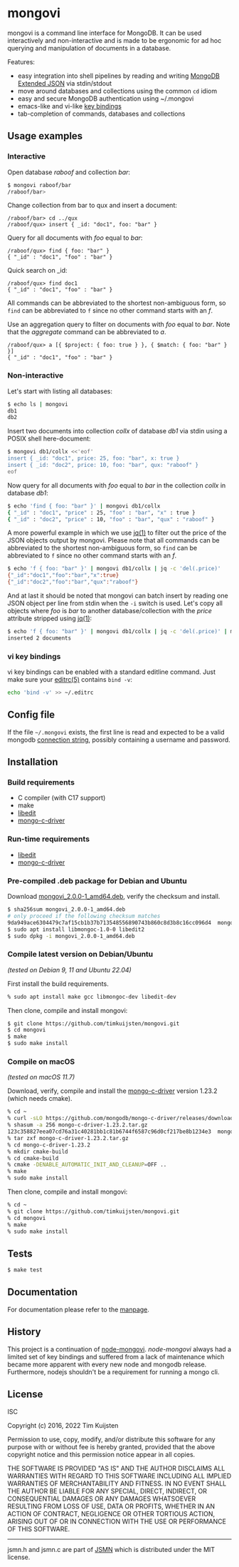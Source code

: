 # mongovi

mongovi is a command line interface for MongoDB. It can be used interactively
and non-interactive and is made to be ergonomic for ad hoc querying and
manipulation of documents in a database.

Features:
* easy integration into shell pipelines by reading and writing
  [MongoDB Extended JSON] via stdin/stdout
* move around databases and collections using the common `cd` idiom
* easy and secure MongoDB authentication using ~/.mongovi
* emacs-like and vi-like [key bindings]
* tab-completion of commands, databases and collections


## Usage examples

### Interactive

Open database *raboof* and collection *bar*:

```sh
$ mongovi raboof/bar
/raboof/bar> 
```

Change collection from bar to qux and insert a document:

```
/raboof/bar> cd ../qux
/raboof/qux> insert { _id: "doc1", foo: "bar" }
```

Query for all documents with *foo* equal to *bar*:

```
/raboof/qux> find { foo: "bar" }
{ "_id" : "doc1", "foo" : "bar" }
```

Quick search on \_id:

```
/raboof/qux> find doc1
{ "_id" : "doc1", "foo" : "bar" }
```

All commands can be abbreviated to the shortest non-ambiguous form, so `find`
can be abbreviated to `f` since no other command starts with an *f*.

Use an aggregation query to filter on documents with *foo* equal to *bar*. Note
that the *aggregate* command can be abbreviated to *a*.

```
/raboof/qux> a [{ $project: { foo: true } }, { $match: { foo: "bar" } }]
{ "_id" : "doc1", "foo" : "bar" }
```


### Non-interactive

Let's start with listing all databases:

```sh
$ echo ls | mongovi
db1
db2
```

Insert two documents into collection *collx* of database *db1* via stdin using a
POSIX shell here-document:

```sh
$ mongovi db1/collx <<'eof'
insert { _id: "doc1", price: 25, foo: "bar", x: true }
insert { _id: "doc2", price: 10, foo: "bar", qux: "raboof" }
eof
```

Now query for all documents with *foo* equal to *bar* in the collection *collx*
in database *db1*:

```sh
$ echo 'find { foo: "bar" }' | mongovi db1/collx
{ "_id" : "doc1", "price" : 25, "foo" : "bar", "x" : true }
{ "_id" : "doc2", "price" : 10, "foo" : "bar", "qux" : "raboof" }
```

A more powerful example in which we use [jq(1)] to filter out the price of the
JSON objects output by mongovi. Please note that all commands can be abbreviated
to the shortest non-ambiguous form, so `find` can be abbreviated to `f` since no
other command starts with an *f*.

```sh
$ echo 'f { foo: "bar" }' | mongovi db1/collx | jq -c 'del(.price)'
{"_id":"doc1","foo":"bar","x":true}
{"_id":"doc2","foo":"bar","qux":"raboof"}
```

And at last it should be noted that mongovi can batch insert by reading one JSON
object per line from stdin when the `-i` switch is used. Let's copy all objects
where *foo* is *bar* to another database/collection with the *price* attribute
stripped using [jq(1)]:

```sh
$ echo 'f { foo: "bar" }' | mongovi db1/collx | jq -c 'del(.price)' | mongovi -i db2/colly
inserted 2 documents
```


### vi key bindings

vi key bindings can be enabled with a standard editline command. Just make sure
your [editrc(5)] contains `bind -v`:

```sh
echo 'bind -v' >> ~/.editrc
```


## Config file

If the file `~/.mongovi` exists, the first line is read and expected to be a
valid mongodb [connection string], possibly containing a username and password.


## Installation

### Build requirements

* C compiler (with C17 support)
* make
* [libedit]
* [mongo-c-driver]


### Run-time requirements

* [libedit]
* [mongo-c-driver]


### Pre-compiled .deb package for Debian and Ubuntu

Download [mongovi_2.0.0-1_amd64.deb](https://netsend.nl/mongovi/v2.0.0/mongovi_2.0.0-1_amd64.deb),
verify the checksum and install.

```sh
$ sha256sum mongovi_2.0.0-1_amd64.deb
# only proceed if the following checksum matches
9da949ace6304479c7af15cb1b37b713548556890743b860c8d3b8c16cc096d4  mongovi_2.0.0-1_amd64.deb
$ sudo apt install libmongoc-1.0-0 libedit2
$ sudo dpkg -i mongovi_2.0.0-1_amd64.deb
```

### Compile latest version on Debian/Ubuntu

*(tested on Debian 9, 11 and Ubuntu 22.04)*

First install the build requirements.

```sh
% sudo apt install make gcc libmongoc-dev libedit-dev
```

Then clone, compile and install mongovi:

```sh
$ git clone https://github.com/timkuijsten/mongovi.git
$ cd mongovi
$ make
$ sudo make install
```


### Compile on macOS

*(tested on macOS 11.7)*

Download, verify, compile and install the [mongo-c-driver] version 1.23.2 (which
needs cmake).

```sh
% cd ~
% curl -sLO https://github.com/mongodb/mongo-c-driver/releases/download/1.23.2/mongo-c-driver-1.23.2.tar.gz
% shasum -a 256 mongo-c-driver-1.23.2.tar.gz
123c358827eea07cd76a31c40281bb1c81b6744f6587c96d0cf217be8b1234e3  mongo-c-driver-1.23.2.tar.gz
% tar zxf mongo-c-driver-1.23.2.tar.gz
% cd mongo-c-driver-1.23.2
% mkdir cmake-build
% cd cmake-build
% cmake -DENABLE_AUTOMATIC_INIT_AND_CLEANUP=OFF ..
% make
% sudo make install
```

Then clone, compile and install mongovi:

```sh
% cd ~
% git clone https://github.com/timkuijsten/mongovi.git
% cd mongovi
% make
% sudo make install
```


## Tests

```sh
$ make test
```


## Documentation

For documentation please refer to the [manpage].


## History

This project is a continuation of [node-mongovi]. *node-mongovi* always had a
limited set of key bindings and suffered from a lack of maintenance which became
more apparent with every new node and mongodb release. Furthermore, nodejs
shouldn't be a requirement for running a mongo cli.


## License

ISC

Copyright (c) 2016, 2022 Tim Kuijsten

Permission to use, copy, modify, and/or distribute this software for any
purpose with or without fee is hereby granted, provided that the above
copyright notice and this permission notice appear in all copies.

THE SOFTWARE IS PROVIDED "AS IS" AND THE AUTHOR DISCLAIMS ALL WARRANTIES
WITH REGARD TO THIS SOFTWARE INCLUDING ALL IMPLIED WARRANTIES OF
MERCHANTABILITY AND FITNESS. IN NO EVENT SHALL THE AUTHOR BE LIABLE FOR
ANY SPECIAL, DIRECT, INDIRECT, OR CONSEQUENTIAL DAMAGES OR ANY DAMAGES
WHATSOEVER RESULTING FROM LOSS OF USE, DATA OR PROFITS, WHETHER IN AN
ACTION OF CONTRACT, NEGLIGENCE OR OTHER TORTIOUS ACTION, ARISING OUT OF
OR IN CONNECTION WITH THE USE OR PERFORMANCE OF THIS SOFTWARE.

---

jsmn.h and jsmn.c are part of [JSMN] which is distributed under the MIT
license.


[jq(1)]: https://stedolan.github.io/jq/
[MongoDB Extended JSON]: https://docs.mongodb.com/manual/reference/mongodb-extended-json/
[libedit]: http://cvsweb.netbsd.org/bsdweb.cgi/src/lib/libedit/?sortby=date#dirlist
[mongo-c-driver]: https://mongoc.org/
[Homebrew]: https://brew.sh/
[manpage]: https://netsend.nl/mongovi/mongovi.1.html
[JSMN]: https://zserge.com/jsmn/
[editrc(5)]: https://man.openbsd.org/editrc.5
[editline(7)]: https://man.openbsd.org/editline.7
[editline(3)]: https://man.openbsd.org/editline.3
[key bindings]: https://man.openbsd.org/editline.7#Input_character_bindings
[connection string]: https://docs.mongodb.com/manual/reference/connection-string/
[node-mongovi]: https://www.npmjs.com/package/mongovi
